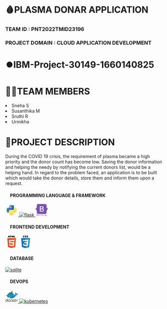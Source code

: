 # 🩸PLASMA DONAR APPLICATION

### TEAM ID : PNT2022TMID23196

### PROJECT DOMAIN : CLOUD APPLICATION DEVELOPMENT

# ⏺️IBM-Project-30149-1660140825


<h1>🧑‍💻TEAM MEMBERS </h1>
<li> Sneha S</li> 
<li> Susanthika M</li>
<li> Sruthi R</li>
<li> Urmikha </li>

<h1>📝PROJECT DESCRIPTION</h1> 

During the COVID 19 crisis, the requirement of plasma became a high priority and the donor count has become low. Saving the donor information and helping the needy by notifying the current donors list, would be a helping hand. In regard to the problem faced, an application is to be built which would take the donor details, store them and inform them upon a request.

#### <img src="https://acegif.com/wp-content/uploads/loading-73.gif" width="15" height="15">PROGRAMMING LANGUAGE & FRAMEWORK
<a href="https://www.python.org" target="_blank" rel="noreferrer"> <img src="https://raw.githubusercontent.com/devicons/devicon/master/icons/python/python-original.svg" alt="python" width="40" height="40"/> <a href="https://flask.palletsprojects.com/" target="_blank" rel="noreferrer"> <img src="https://www.vectorlogo.zone/logos/pocoo_flask/pocoo_flask-icon.svg" alt="flask" width="40" height="40"/> <img src="https://raw.githubusercontent.com/devicons/devicon/master/icons/bootstrap/bootstrap-plain-wordmark.svg" alt="bootstrap" width="40" height="40"/>  </a> </p>

#### <img src="https://acegif.com/wp-content/uploads/loading-73.gif" width="15" height="15">FRONTEND DEVELOPMENT
<p align="left"> <img src="https://raw.githubusercontent.com/devicons/devicon/master/icons/html5/html5-original-wordmark.svg" alt="html5" width="40" height="40"/> <img src="https://raw.githubusercontent.com/devicons/devicon/master/icons/css3/css3-original-wordmark.svg" alt="css3" width="40" height="40"/></a> </p>

#### <img src="https://acegif.com/wp-content/uploads/loading-73.gif" width="15" height="15">DATABASE
<p> <a href="https://www.sqlite.org/" target="_blank" rel="noreferrer"> <img src="https://www.vectorlogo.zone/logos/sqlite/sqlite-icon.svg" alt="sqlite" width="40" height="40"/> </a> </p>

#### <img src="https://acegif.com/wp-content/uploads/loading-73.gif" width="15" height="15">DEVOPS
<p align="left"> <a href="https://www.docker.com/" target="_blank" rel="noreferrer"> <img src="https://raw.githubusercontent.com/devicons/devicon/master/icons/docker/docker-original-wordmark.svg" alt="docker" width="40" height="40"/> </a> <a href="https://kubernetes.io" target="_blank" rel="noreferrer"> <img src="https://www.vectorlogo.zone/logos/kubernetes/kubernetes-icon.svg" alt="kubernetes" width="40" height="40"/> </a> </p>
